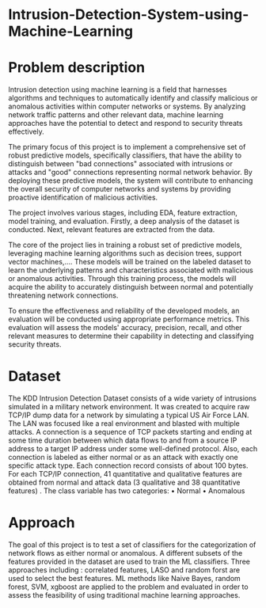 # Intrusion-Detection-System-using-Machine-Learning
# Problem description 
Intrusion detection using machine learning is a field that harnesses algorithms and techniques to automatically identify and classify malicious or anomalous activities within computer networks or systems. By analyzing network traffic patterns and other relevant data, machine learning approaches have the potential to detect and respond to security threats effectively.

The primary focus of this project is to implement a comprehensive set of robust predictive models, specifically classifiers, that have the ability to distinguish between "bad connections" associated with intrusions or attacks and "good" connections representing normal network behavior. By deploying these predictive models, the system will contribute to enhancing the overall security of computer networks and systems by providing proactive identification of malicious activities.

The project involves various stages, including EDA, feature extraction, model training, and evaluation. Firstly, a deep analysis of the dataset is conducted. Next, relevant features are extracted from the data.

The core of the project lies in training a robust set of predictive models, leveraging machine learning algorithms such as decision trees, support vector machines,.... These models will be trained on the labeled dataset to learn the underlying patterns and characteristics associated with malicious or anomalous activities. Through this training process, the models will acquire the ability to accurately distinguish between normal and potentially threatening network connections.

To ensure the effectiveness and reliability of the developed models, an evaluation will be conducted using appropriate performance metrics. This evaluation will assess the models' accuracy, precision, recall, and other relevant measures to determine their capability in detecting and classifying security threats.

# Dataset 
The KDD Intrusion Detection Dataset consists of a wide variety of intrusions simulated in a military network environment. It was created to acquire raw TCP/IP dump data for a network by simulating a typical US Air Force LAN. The LAN was focused like a real environment and blasted with multiple attacks. A connection is a sequence of TCP packets starting and ending at some time duration between which data flows to and from a source IP address to a target IP address under some well-defined protocol. Also, each connection is labeled as either normal or as an attack with exactly one specific attack type. Each connection record consists of about 100 bytes.
For each TCP/IP connection, 41 quantitative and qualitative features are obtained from normal and attack data (3 qualitative and 38 quantitative features) . The class variable has two categories:
• Normal
• Anomalous

# Approach
The goal of this project is to test a set of classifiers for the categorization of network flows as either normal or anomalous. A different subsets of the features provided in the dataset are used to train the ML classifiers. Three approaches including : correlated features, LASO and random forst are used to select the best features.
ML methods like Naive Bayes, random forest, SVM, xgboost are  applied to the problem and evaluated in order to assess the feasibility of using traditional machine learning approaches.
